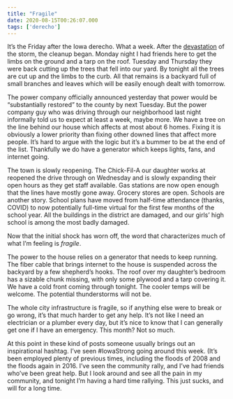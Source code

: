 ```yaml
---
title: "Fragile"
date: 2020-08-15T00:26:07.000
tags: ['derecho']
---
```


It’s the Friday after the Iowa derecho. What a week. After the [devastation](/20/08/devastation/) of the storm, the cleanup began. Monday night I had friends here to get the limbs on the ground and a tarp on the roof. Tuesday and Thursday they were back cutting up the trees that fell into our yard. By tonight all the trees are cut up and the limbs to the curb. All that remains is a backyard full of small branches and leaves which will be easily enough dealt with tomorrow.

The power company officially announced yesterday that power would be “substantially restored” to the county by next Tuesday. But the power company guy who was driving through our neighborhood last night informally told us to expect at least a week, maybe more. We have a tree on the line behind our house which affects at most about 6 homes. Fixing it is obviously a lower priority than fixing other downed lines that affect more people. It’s hard to argue with the logic but it’s a bummer to be at the end of the list. Thankfully we do have a generator which keeps lights, fans, and internet going.

The town is slowly reopening. The Chick-Fil-A our daughter works at reopened the drive through on Wednesday and is slowly expanding their open hours as they get staff available. Gas stations are now open enough that the lines have mostly gone away. Grocery stores are open. Schools are another story. School plans have moved from half-time attendance (thanks, COVID) to now potentially full-time virtual for the first few months of the school year. All the buildings in the district are damaged, and our girls’ high school is among the most badly damaged.

Now that the initial shock has worn off, the word that characterizes much of what I’m feeling is _fragile_.

The power to the house relies on a generator that needs to keep running. The fiber cable that brings internet to the house is suspended across the backyard by a few shepherd’s hooks. The roof over my daughter’s bedroom has a sizable chunk missing, with only some plywood and a tarp covering it. We have a cold front coming through tonight. The cooler temps will be welcome. The potential thunderstorms will not be.

The whole city infrastructure is fragile, so if anything else were to break or go wrong, it’s that much harder to get any help. It’s not like I need an electrician or a plumber every day, but it’s nice to know that I can generally get one if I have an emergency. This month? Not so much.

At this point in these kind of posts someone usually brings out an inspirational hashtag. I’ve seen #IowaStrong going around this week. (It’s been employed plenty of previous times, including the floods of 2008 and the floods again in 2016. I’ve seen the community rally, and I’ve had friends who’ve been great help. But I look around and see all the pain in my community, and tonight I’m having a hard time rallying. This just sucks, and will for a long time.
